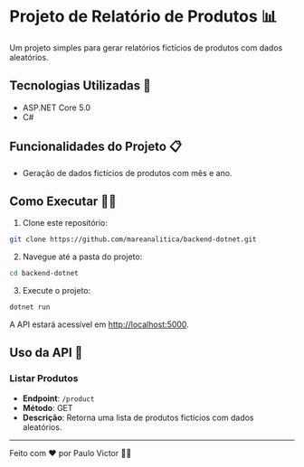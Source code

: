 # Projeto de Relatório de Produtos 📊

Um projeto simples para gerar relatórios fictícios de produtos com dados aleatórios.

## Tecnologias Utilizadas 🚀

- ASP.NET Core 5.0
- C#

## Funcionalidades do Projeto 📋

- Geração de dados fictícios de produtos com mês e ano.

## Como Executar 🏃‍♂️

1. Clone este repositório:

```bash
git clone https://github.com/mareanalitica/backend-dotnet.git
```

2. Navegue até a pasta do projeto:

```bash
cd backend-dotnet
```

3. Execute o projeto:

```bash
dotnet run
```

A API estará acessível em [http://localhost:5000](http://localhost:5000).

## Uso da API 📝

### Listar Produtos

- **Endpoint**: `/product`
- **Método**: GET
- **Descrição**: Retorna uma lista de produtos fictícios com dados aleatórios.

---

Feito com ❤️ por Paulo Victor 👨‍💻